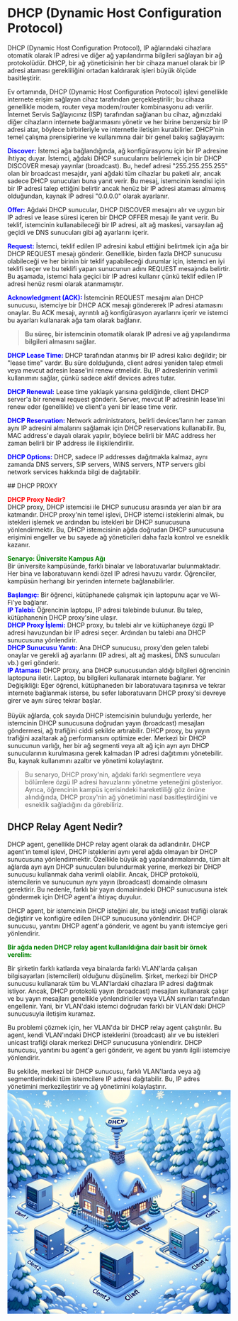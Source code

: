 # DHCP (Dynamic Host Configuration Protocol)

DHCP (Dynamic Host Configuration Protocol), IP ağlarındaki cihazlara otomatik olarak IP adresi ve diğer ağ yapılandırma bilgileri sağlayan bir ağ protokolüdür. DHCP, bir ağ yöneticisinin her bir cihaza manuel olarak bir IP adresi ataması gerekliliğini ortadan kaldırarak işleri büyük ölçüde basitleştirir.

Ev ortamında, DHCP (Dynamic Host Configuration Protocol) işlevi genellikle internete erişim sağlayan cihaz tarafından gerçekleştirilir; bu cihaza genellikle modem, router veya modem/router kombinasyonu adı verilir. İnternet Servis Sağlayıcınız (ISP) tarafından sağlanan bu cihaz, ağınızdaki diğer cihazların internete bağlanmasını yönetir ve her birine benzersiz bir IP adresi atar, böylece birbirleriyle ve internetle iletişim kurabilirler. DHCP'nin temel çalışma prensiplerine ve kullanımına dair bir genel bakış sağlayayım:

**<span style="color:blue">Discover:</span>** İstemci ağa bağlandığında, ağ konfigürasyonu için bir IP adresine ihtiyaç duyar.
İstemci, ağdaki DHCP sunucularını belirlemek için bir DHCP DISCOVER mesajı yayınlar (broadcast). Bu, hedef adresi "255.255.255.255" olan bir broadcast mesajdır, yani ağdaki tüm cihazlar bu paketi alır, ancak sadece DHCP sunucuları buna yanıt verir.
Bu mesaj, istemcinin kendisi için bir IP adresi talep ettiğini belirtir ancak henüz bir IP adresi ataması almamış olduğundan, kaynak IP adresi "0.0.0.0" olarak ayarlanır.

**<span style="color:blue">Offer:</span>** Ağdaki DHCP sunucular, DHCP DISCOVER mesajını alır ve uygun bir IP adresi ve lease süresi içeren bir DHCP OFFER mesajı ile yanıt verir.
Bu teklif, istemcinin kullanabileceği bir IP adresi, alt ağ maskesi, varsayılan ağ geçidi ve DNS sunucuları gibi ağ ayarlarını içerir.

**<span style="color:blue">Request:</span>** İstemci, teklif edilen IP adresini kabul ettiğini belirtmek için ağa bir DHCP REQUEST mesajı gönderir. Genellikle, birden fazla DHCP sunucusu olabileceği ve her birinin bir teklif yapabileceği durumlar için, istemci en iyi teklifi seçer ve bu teklifi yapan sunucunun adını REQUEST mesajında belirtir.
Bu aşamada, istemci hala geçici bir IP adresi kullanır çünkü teklif edilen IP adresi henüz resmi olarak atanmamıştır.

**<span style="color:blue">Acknowledgment (ACK):</span>** İstemcinin REQUEST mesajını alan DHCP sunucusu, istemciye bir DHCP ACK mesajı göndererek IP adresi atamasını onaylar.
Bu ACK mesajı, ayrıntılı ağ konfigürasyon ayarlarını içerir ve istemci bu ayarları kullanarak ağa tam olarak bağlanır.

> **Bu süreç, bir istemcinin otomatik olarak IP adresi ve ağ yapılandırma bilgileri almasını sağlar.**
 
**<span style="color:blue">DHCP Lease Time:<span>** DHCP tarafından atanmış bir IP adresi kalıcı değildir; bir "lease time" vardır. Bu süre dolduğunda, client adresi yeniden talep etmeli veya mevcut adresin lease'ini renew etmelidir. Bu, IP adreslerinin verimli kullanımını sağlar, çünkü sadece aktif devices adres tutar.

**<span style="color:blue">DHCP Renewal:</span>** Lease time yaklaşık yarısına geldiğinde, client DHCP server'a bir renewal request gönderir. Server, mevcut IP adresinin lease'ini renew eder (genellikle) ve client'a yeni bir lease time verir.

**<span style="color:blue">DHCP Reservation:</span>** Network administrators, belirli devices'ların her zaman aynı IP adresini almalarını sağlamak için DHCP reservations kullanabilir. Bu, MAC address'e dayalı olarak yapılır, böylece belirli bir MAC address her zaman belirli bir IP address ile ilişkilendirilir.

**<span style="color:blue">DHCP Options:</span>** DHCP, sadece IP addresses dağıtmakla kalmaz, aynı zamanda DNS servers, SIP servers, WINS servers, NTP servers gibi network services hakkında bilgi de dağıtabilir.

## DHCP PROXY

**<span style="color:red">DHCP Proxy Nedir?</span>** </br>
DHCP proxy, DHCP istemcisi ile DHCP sunucusu arasında yer alan bir ara katmandır. DHCP proxy'nin temel işlevi, DHCP istemci isteklerini almak, bu istekleri işlemek ve ardından bu istekleri bir DHCP sunucusuna yönlendirmektir. Bu, DHCP istemcisinin ağda doğrudan DHCP sunucusuna erişimini engeller ve bu sayede ağ yöneticileri daha fazla kontrol ve esneklik kazanır.


**<span style="color:green">Senaryo: Üniversite Kampus Ağı</span>**</br>
Bir üniversite kampüsünde, farklı binalar ve laboratuvarlar bulunmaktadır. Her bina ve laboratuvarın kendi özel IP adresi havuzu vardır. Öğrenciler, kampüsün herhangi bir yerinden internete bağlanabilirler.

**<span style="color:blue">Başlangıç:</span>** Bir öğrenci, kütüphanede çalışmak için laptopunu açar ve Wi-Fi'ye bağlanır.</br>
**<span style="color:blue">IP Talebi:</span>** Öğrencinin laptopu, IP adresi talebinde bulunur. Bu talep, kütüphanenin DHCP proxy'sine ulaşır.</br>
**<span style="color:blue">DHCP Proxy İşlemi:</span>** DHCP proxy, bu talebi alır ve kütüphaneye özgü IP adresi havuzundan bir IP adresi seçer. Ardından bu talebi ana DHCP sunucusuna yönlendirir.</br>
**<span style="color:blue">DHCP Sunucusu Yanıtı:</span>** Ana DHCP sunucusu, proxy'den gelen talebi onaylar ve gerekli ağ ayarlarını (IP adresi, alt ağ maskesi, DNS sunucuları vb.) geri gönderir.</br>
**<span style="color:blue">IP Ataması:</span>** DHCP proxy, ana DHCP sunucusundan aldığı bilgileri öğrencinin laptopuna iletir. Laptop, bu bilgileri kullanarak internete bağlanır.
Yer Değişikliği: Eğer öğrenci, kütüphaneden bir laboratuvara taşınırsa ve tekrar internete bağlanmak isterse, bu sefer laboratuvarın DHCP proxy'si devreye girer ve aynı süreç tekrar başlar.
</br></br>
Büyük ağlarda, çok sayıda DHCP istemcisinin bulunduğu yerlerde, her istemcinin DHCP sunucusuna doğrudan yayın (broadcast) mesajları göndermesi, ağ trafiğini ciddi şekilde artırabilir. DHCP proxy, bu yayın trafiğini azaltarak ağ performansını optimize eder.
Merkezi bir DHCP sunucunun varlığı, her bir ağ segmenti veya alt ağ için ayrı ayrı DHCP sunucularının kurulmasına gerek kalmadan IP adresi dağıtımını yönetebilir. Bu, kaynak kullanımını azaltır ve yönetimi kolaylaştırır.

> Bu senaryo, DHCP proxy'nin, ağdaki farklı segmentlere veya bölümlere özgü IP adresi havuzlarını yönetme yeteneğini gösteriyor. Ayrıca, öğrencinin kampüs içerisindeki hareketliliği göz önüne alındığında, DHCP proxy'nin ağ yönetimini nasıl basitleştirdiğini ve esneklik sağladığını da görebiliriz.

## DHCP Relay Agent Nedir?

DHCP agent, genellikle DHCP relay agent olarak da adlandırılır. DHCP agent'ın temel işlevi, DHCP isteklerini aynı yerel ağda olmayan bir DHCP sunucusuna yönlendirmektir. Özellikle büyük ağ yapılandırmalarında, tüm alt ağlarda ayrı ayrı DHCP sunucuları bulundurmak yerine, merkezi bir DHCP sunucusu kullanmak daha verimli olabilir. Ancak, DHCP protokolü, istemcilerin ve sunucunun aynı yayın (broadcast) domainde olmasını gerektirir. Bu nedenle, farklı bir yayın domainindeki DHCP sunucusuna istek göndermek için DHCP agent'a ihtiyaç duyulur.

DHCP agent, bir istemcinin DHCP isteğini alır, bu isteği unicast trafiği olarak değiştirir ve konfigüre edilen DHCP sunucusuna yönlendirir. DHCP sunucusu, yanıtını DHCP agent'a gönderir, ve agent bu yanıtı istemciye geri yönlendirir.

**<span style="color:green">Bir ağda neden DHCP relay agent kullanıldığına dair basit bir örnek verelim:</span>**

Bir şirketin farklı katlarda veya binalarda farklı VLAN'larda çalışan bilgisayarları (istemcileri) olduğunu düşünelim. Şirket, merkezi bir DHCP sunucusu kullanarak tüm bu VLAN'lardaki cihazlara IP adresi dağıtmak istiyor. Ancak, DHCP protokolü yayın (broadcast) mesajları kullanarak çalışır ve bu yayın mesajları genellikle yönlendiriciler veya VLAN sınırları tarafından engellenir. Yani, bir VLAN'daki istemci doğrudan farklı bir VLAN'daki DHCP sunucusuyla iletişim kuramaz.

Bu problemi çözmek için, her VLAN'da bir DHCP relay agent çalıştırılır. Bu agent, kendi VLAN'ındaki DHCP isteklerini (broadcast) alır ve bu istekleri unicast trafiği olarak merkezi DHCP sunucusuna yönlendirir. DHCP sunucusu, yanıtını bu agent'a geri gönderir, ve agent bu yanıtı ilgili istemciye yönlendirir.

Bu şekilde, merkezi bir DHCP sunucusu, farklı VLAN'larda veya ağ segmentlerindeki tüm istemcilere IP adresi dağıtabilir. Bu, IP adres yönetimini merkezileştirir ve ağ yönetimini kolaylaştırır.
![image](../img/dhcp.png)